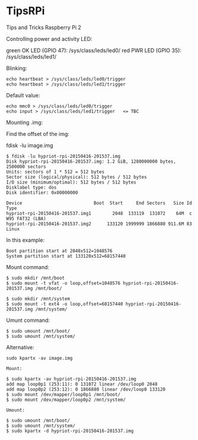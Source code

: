 # TipsRPi
Tips and Tricks Raspberry Pi 2


Controlling power and activity LED:

  green OK LED (GPIO 47): /sys/class/leds/led0/
  red PWR LED (GPIO 35): /sys/class/leds/led1/

  Blinking:

    echo heartbeat > /sys/class/leds/led0/trigger
    echo heartbeat > /sys/class/leds/led1/trigger
    
  Default value:

    echo mmc0 > /sys/class/leds/led0/trigger
    echo input > /sys/class/leds/led1/trigger   <= TBC


Mounting .img:

  Find the offset of the img:

  fdisk -lu image.img

    $ fdisk -lu hypriot-rpi-20150416-201537.img
    Disk hypriot-rpi-20150416-201537.img: 1.2 GiB, 1280000000 bytes, 2500000 sectors
    Units: sectors of 1 * 512 = 512 bytes
    Sector size (logical/physical): 512 bytes / 512 bytes
    I/O size (minimum/optimal): 512 bytes / 512 bytes
    Disklabel type: dos
    Disk identifier: 0x00000000

    Device                           Boot  Start     End Sectors   Size Id Type
    hypriot-rpi-20150416-201537.img1        2048  133119  131072    64M  c W95 FAT32 (LBA)
    hypriot-rpi-20150416-201537.img2      133120 1999999 1866880 911.6M 83 Linux
  
  In this example:

    Boot partition start at 2048x512=1048576
    System partition start at 133120x512=68157440

  Mount command:
    
    $ sudo mkdir /mnt/boot
    $ sudo mount -t vfat -o loop,offset=1048576 hypriot-rpi-20150416-201537.img /mnt/boot/

    $ sudo mkdir /mnt/system
    $ sudo mount -t ext4 -o loop,offset=68157440 hypriot-rpi-20150416-201537.img /mnt/system/

  Umunt command:

    $ sudo umount /mnt/boot/
    $ sudo umount /mnt/system/

  Alternative:

    sudo kpartx -av image.img

    Mount:

    $ sudo kpartx -av hypriot-rpi-20150416-201537.img
    add map loop0p1 (253:11): 0 131072 linear /dev/loop0 2048
    add map loop0p2 (253:12): 0 1866880 linear /dev/loop0 133120
    $ sudo mount /dev/mapper/loop0p1 /mnt/boot/
    $ sudo mount /dev/mapper/loop0p2 /mnt/system/

    Umount:

    $ sudo umount /mnt/boot/
    $ sudo umount /mnt/system/
    $ sudo kpartx -d hypriot-rpi-20150416-201537.img
    
